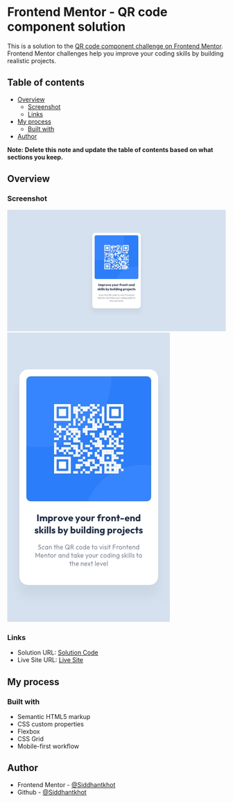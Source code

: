 # Frontend Mentor - QR code component solution

This is a solution to the [QR code component challenge on Frontend Mentor](https://www.frontendmentor.io/challenges/qr-code-component-iux_sIO_H). Frontend Mentor challenges help you improve your coding skills by building realistic projects. 

## Table of contents

- [Overview](#overview)
  - [Screenshot](#screenshot)
  - [Links](#links)
- [My process](#my-process)
  - [Built with](#built-with)
- [Author](#author)

**Note: Delete this note and update the table of contents based on what sections you keep.**

## Overview

### Screenshot

![desktop design](./design/desktop-design.jpg)
![mobile design](./design/mobile-design.jpg)

### Links

- Solution URL: [Solution Code](https://www.github.com/SiddhantKhot/QR-code-component)
- Live Site URL: [Live Site](https://siddhantkhot.github.io/QR-code-component/)

## My process

### Built with

- Semantic HTML5 markup
- CSS custom properties
- Flexbox
- CSS Grid
- Mobile-first workflow

## Author

- Frontend Mentor - [@Siddhantkhot](https://www.frontendmentor.io/profile/Siddhantkhot)
- Github - [@Siddhantkhot](https://www.github.com/Siddhantkhot)
